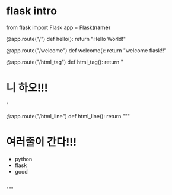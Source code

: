 # flask intro

from flask import Flask
app = Flask(__name__)

@app.route("/")
def hello():
    return "Hello World!"
    
@app.route("/welcome")
def welcome():
    return "welcome flask!!"

@app.route("/html_tag")
def html_tag():
    return "<h1>니 하오!!!</h1>"
    
@app.route("/html_line")
def html_line():
    return """
    <h1>여러줄이 간다!!!</h1>
        <ul>
            <li>python</li>
            <li>flask</li>
            <li>good</li>
        </ul>    
    """    
    